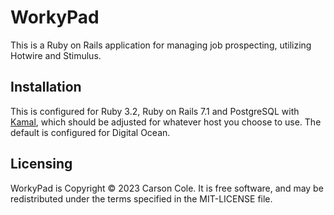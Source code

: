 # WorkyPad

This is a Ruby on Rails application for managing job prospecting, utilizing Hotwire and Stimulus.


## Installation

This is configured for Ruby 3.2, Ruby on Rails 7.1 and PostgreSQL with [Kamal](https://github.com/basecamp/kamal), which should be adjusted for whatever host you choose to use. The default is configured for Digital Ocean.


## Licensing

WorkyPad is Copyright © 2023 Carson Cole. It is free software, and may be redistributed under the terms specified in the MIT-LICENSE file.
